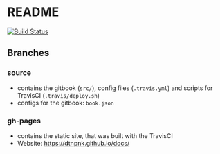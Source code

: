 # README

[![Build Status](https://travis-ci.org/dtnpnk/docs.svg?branch=source)](https://travis-ci.org/dtnpnk/docs)

## Branches

### **source**

* contains the gitbook \(`src/`\), config files \(`.travis.yml`\) and scripts for TravisCI \(`.travis/deploy.sh`\)
* configs for the gitbook: `book.json`

### **gh-pages**

* contains the static site, that was built with the TravisCI
* Website: https://dtnpnk.github.io/docs/



